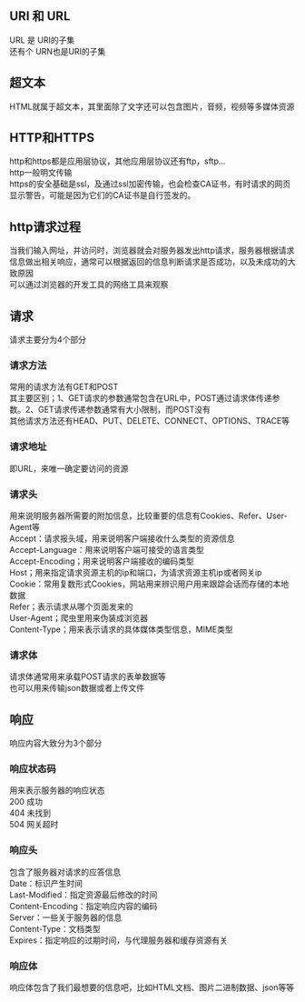 ## URI 和 URL
URL 是 URI的子集  
还有个 URN也是URI的子集  

## 超文本
HTML就属于超文本，其里面除了文字还可以包含图片，音频，视频等多媒体资源  

## HTTP和HTTPS
http和https都是应用层协议，其他应用层协议还有ftp，sftp...  
http一般明文传输  
https的安全基础是ssl，及通过ssl加密传输，也会检查CA证书，有时请求的网页显示警告，可能是因为它们的CA证书是自行签发的。  

## http请求过程
当我们输入网址，并访问时，浏览器就会对服务器发出http请求，服务器根据请求信息做出相关响应，通常可以根据返回的信息判断请求是否成功，以及未成功的大致原因  
可以通过浏览器的开发工具的网络工具来观察  

## 请求
请求主要分为4个部分  
### 请求方法
常用的请求方法有GET和POST  
其主要区别；1、GET请求的参数通常包含在URL中，POST通过请求体传递参数。2、GET请求传递参数通常有大小限制，而POST没有  
其他请求方法还有HEAD、PUT、DELETE、CONNECT、OPTIONS、TRACE等  
 
### 请求地址
即URL，来唯一确定要访问的资源  

### 请求头
用来说明服务器所需要的附加信息，比较重要的信息有Cookies、Refer、User-Agent等  
Accept：请求报头域，用来说明客户端接收什么类型的资源信息  
Accept-Language：用来说明客户端可接受的语言类型  
Accept-Encoding；用来说明客户端接收的编码类型  
Host；用来指定请求资源主机的ip和端口，为请求资源主机ip或者网关ip  
Cookie：常用复数形式Cookies，网站用来辨识用户用来跟踪会话而存储的本地数据  
Refer；表示请求从哪个页面发来的  
User-Agent；爬虫里用来伪装成浏览器  
Content-Type；用来表示请求的具体媒体类型信息，MIME类型  

### 请求体
请求体通常用来承载POST请求的表单数据等  
也可以用来传输json数据或者上传文件  
  
## 响应
响应内容大致分为3个部分  
### 响应状态码
用来表示服务器的响应状态  
200 成功      
404 未找到  
504 网关超时  

### 响应头
包含了服务器对请求的应答信息  
Date：标识产生时间  
Last-Modified：指定资源最后修改的时间  
Content-Encoding：指定响应内容的编码  
Server：一些关于服务器的信息    
Content-Type：文档类型    
Expires：指定响应的过期时间，与代理服务器和缓存资源有关   

### 响应体
响应体包含了我们最想要的信息吧，比如HTML文档、图片二进制数据、json等等  

